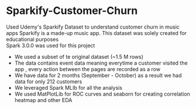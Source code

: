 # Sparkify-Customer-Churn
Used Udemy's Sparkify Dataset to understand customer churn in music apps
Sparkify is a made-up music app. This dataset was solely created for educational purposes<br>
Spark 3.0.0 was used for this project

- We used a subset of te original dataset (~1.5 M rows)
- The data contains event data meaning everytime a customer visited the app , every action between the pages are recorded as a row
- We have data for 2 months (September - October) as a result we had data for only 212 customers 
- We leveraged Spark MLIb for all the analysis
- We used MatPlotLib for ROC curves and seaborn for creating correlation heatmap and other EDA
